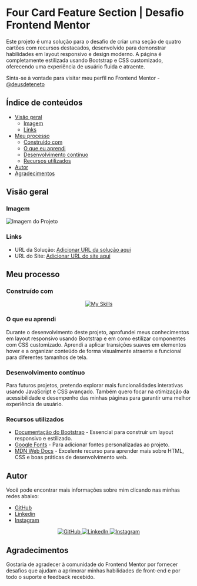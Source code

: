 # Four Card Feature Section | Desafio Frontend Mentor

Este projeto é uma solução para o desafio de criar uma seção de quatro cartões com recursos destacados, desenvolvido para demonstrar habilidades em layout responsivo e design moderno. A página é completamente estilizada usando Bootstrap e CSS customizado, oferecendo uma experiência de usuário fluida e atraente.

Sinta-se à vontade para visitar meu perfil no Frontend Mentor - [@deusdeteneto](https://www.frontendmentor.io/profile/deusdeteneto)

## Índice de conteúdos

- [Visão geral](#visão-geral)
  - [Imagem](#imagem)
  - [Links](#links)
- [Meu processo](#meu-processo)
  - [Construído com](#construído-com)
  - [O que eu aprendi](#o-que-eu-aprendi)
  - [Desenvolvimento contínuo](#desenvolvimento-contínuo)
  - [Recursos utilizados](#recursos-utilizados)
- [Autor](#autor)
- [Agradecimentos](#agradecimentos)

## Visão geral

### Imagem

<!-- TODO COLOCAR IMAGEM DO PROJETO -->
![Imagem do Projeto](https://raw.githubusercontent.com/deusdeteneto/Seu-Repositorio/main/design/desktop-design.jpg) <!-- Substitua o link pela imagem de captura de tela do seu projeto -->

### Links

<!-- TODO COLOCAR OS LINKS ABAIXO -->
- URL da Solução: [Adicionar URL da solução aqui](https://www.frontendmentor.io/solutions/four-card-feature-section) <!-- Substitua pela URL do seu repositório ou site -->
- URL do Site: [Adicionar URL do site aqui](https://four-card-feature-section.vercel.app/) <!-- Substitua pela URL do site ao vivo -->

## Meu processo

### Construído com

<p align="center">
  <a href="#"><img src="https://skillicons.dev/icons?i=html,css,bootstrap,git,github,vercel" alt="My Skills"></a>
</p>

### O que eu aprendi

Durante o desenvolvimento deste projeto, aprofundei meus conhecimentos em layout responsivo usando Bootstrap e em como estilizar componentes com CSS customizado. Aprendi a aplicar transições suaves em elementos hover e a organizar conteúdo de forma visualmente atraente e funcional para diferentes tamanhos de tela.

### Desenvolvimento contínuo

Para futuros projetos, pretendo explorar mais funcionalidades interativas usando JavaScript e CSS avançado. Também quero focar na otimização da acessibilidade e desempenho das minhas páginas para garantir uma melhor experiência de usuário.

### Recursos utilizados

- [Documentação do Bootstrap](https://getbootstrap.com/docs/5.3/getting-started/introduction/) - Essencial para construir um layout responsivo e estilizado.
- [Google Fonts](https://fonts.google.com/) - Para adicionar fontes personalizadas ao projeto.
- [MDN Web Docs](https://developer.mozilla.org/) - Excelente recurso para aprender mais sobre HTML, CSS e boas práticas de desenvolvimento web.

## Autor

Você pode encontrar mais informações sobre mim clicando nas minhas redes abaixo:

- [GitHub](https://github.com/deusdeteneto)
- [Linkedin](https://www.linkedin.com/in/deusdeteneto)
- [Instagram](https://www.instagram.com/torresneto.tn/)

<div align="center">
  <a href="https://github.com/deusdeteneto">
    <img src="https://skillicons.dev/icons?i=github" alt="GitHub" />
  </a>
  <a href="https://www.linkedin.com/in/deusdeteneto">
    <img src="https://skillicons.dev/icons?i=linkedin" alt="LinkedIn" />
  </a>
  <a href="https://www.instagram.com/torresneto.tn/">
    <img src="https://skillicons.dev/icons?i=instagram" alt="Instagram" />
  </a>
</div>

## Agradecimentos

Gostaria de agradecer à comunidade do Frontend Mentor por fornecer desafios que ajudam a aprimorar minhas habilidades de front-end e por todo o suporte e feedback recebido.
